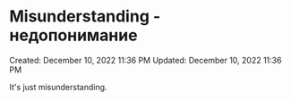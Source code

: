 # Misunderstanding - недопонимание

Created: December 10, 2022 11:36 PM
Updated: December 10, 2022 11:36 PM

It's just misunderstanding.